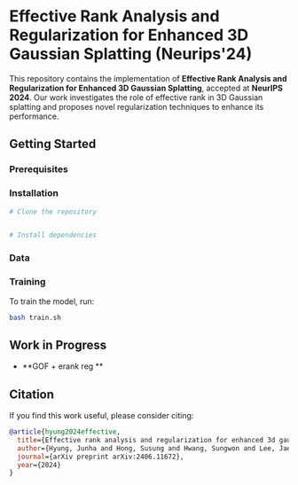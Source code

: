 # Effective Rank Analysis and Regularization for Enhanced 3D Gaussian Splatting (Neurips'24)


This repository contains the implementation of **Effective Rank Analysis and Regularization for Enhanced 3D Gaussian Splatting**, accepted at **NeurIPS 2024**. Our work investigates the role of effective rank in 3D Gaussian splatting and proposes novel regularization techniques to enhance its performance.

## Getting Started

### Prerequisites


### Installation
```bash
# Clone the repository


# Install dependencies
```

### Data


### Training
To train the model, run:
```bash
bash train.sh
```

## Work in Progress
- **GOF + erank reg ** 

## Citation
If you find this work useful, please consider citing:
```bibtex
@article{hyung2024effective,
  title={Effective rank analysis and regularization for enhanced 3d gaussian splatting},
  author={Hyung, Junha and Hong, Susung and Hwang, Sungwon and Lee, Jaeseong and Choo, Jaegul and Kim, Jin-Hwa},
  journal={arXiv preprint arXiv:2406.11672},
  year={2024}
}
```

##

